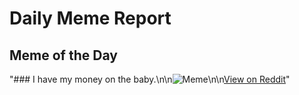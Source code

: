 # Daily Meme Report

## Meme of the Day
"### I have my money on the baby.\n\n![Meme](https://i.redd.it/dfnbdc8luo1e1.gif)\n\n[View on Reddit](https://redd.it/1gu902p)"

